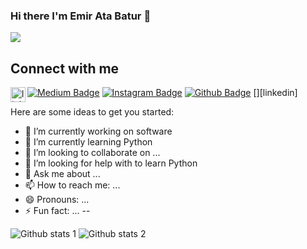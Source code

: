 ### Hi there I'm Emir Ata Batur 👋

<img src="https://www.google.com/url?sa=i&url=https%3A%2F%2Ftwitter.com%2FYetkinGencler&psig=AOvVaw1tXrstd7DY1aFAS2eEMVcS&ust=1675543517214000&source=images&cd=vfe&ved=0CBAQjRxqFwoTCMC70p-c-vwCFQAAAAAdAAAAABAm" width="auto">

## Connect with me 

[![Medium Badge](https://img.shields.io/badge/-Medium-757575?style=flat-quare&labelColor=757575&logo=Medium&logoColor=white&link=link)](https://medium.com/@ataemir05)
[![Instagram Badge](https://img.shields.io/badge/-Instagram-C13584?style=flat-quare&labelColor=C13584&logo=instagram&logoColor=white&link=link)](https://www.instagram.com/ataemr16/) 
[![Github Badge](https://img.shields.io/badge/-Github-000?style=quare&labelColor=000&logo=Github&logoColor=white&link=link)](https://github.com/ataemr07) 
[<img align="left" alt="linkedin | LinkedIn" width="24px" src="https://raw.githubusercontent.com/peterthehan/peterthehan/master/assets/linkedin.svg" />][linkedin]

Here are some ideas to get you started:

- 🔭 I’m currently working on software
- 🌱 I’m currently learning Python
- 👯 I’m looking to collaborate on ...
- 🤔 I’m looking for help with to learn Python 
- 💬 Ask me about ...
- 📫 How to reach me: ...
- 😄 Pronouns: ...
- ⚡ Fun fact: ...
--

![Github stats 1](https://github-readme-stats.vercel.app/api?username=ataemr07&show_icons=true&theme=gradient) 
![Github stats 2](https://github-readme-stats.vercel.app/api?username=ataemr07&show_icons=true&theme=radical)

